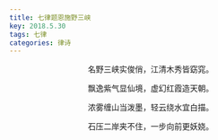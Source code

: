 ```yaml
---
title: 七律题恩施野三峡
key: 2018.5.30
tags: 七律
categories: 律诗
---
```


<p align="center">名野三峡实俊俏，江清木秀皆窈窕。
</p>
<p align="center">飘逸紫气显仙境，虚幻红霞造天朝。
</p>
<p align="center">浓雾缠山当泼墨，轻云绕水宜白描。
</p>
<p align="center">石压二岸夹不住，一步向前更妖娆。
</p>
